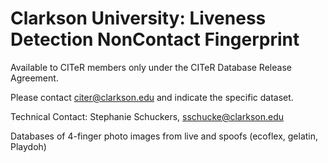 # Clarkson University: Liveness Detection NonContact Fingerprint

Available to CITeR members only under the CITeR Database Release Agreement. 

Please contact citer@clarkson.edu and indicate the specific dataset.

Technical Contact: Stephanie Schuckers, sschucke@clarkson.edu 

Databases of 4-finger photo images from live and spoofs (ecoflex, gelatin, Playdoh)
